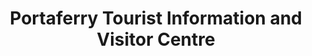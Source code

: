 ---
title: "Portaferry Tourist Information and Visitor Centre"
address: "Portaferry Tourist Information And Visitor Centre, The Stables Castle Street, Portaferry, Co. Down, BT22 1NZ"
tel: "+44 (0)28 4272 9882"
county: "Down"
category: "Museums"
type: "Content"
lat: "54.38146209716797"
lng: "-5.548429012298584"
---